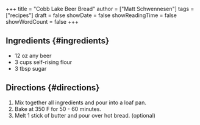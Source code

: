 +++
title = "Cobb Lake Beer Bread"
author = ["Matt Schwennesen"]
tags = ["recipes"]
draft = false
showDate = false
showReadingTime = false
showWordCount = false
+++

## Ingredients {#ingredients}

-   12 oz any beer
-   3 cups self-rising flour
-   3 tbsp sugar


## Directions {#directions}

1.  Mix together all ingredients and pour into a loaf pan.
2.  Bake at 350 F for 50 - 60 minutes.
3.  Melt 1 stick of butter and pour over hot bread. (optional)
